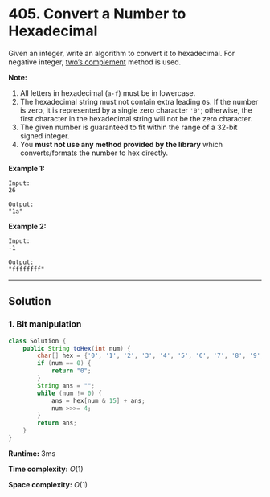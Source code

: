 # 405. Convert a Number to Hexadecimal

Given an integer, write an algorithm to convert it to hexadecimal. For negative integer, [two’s complement](https://en.wikipedia.org/wiki/Two%27s_complement) method is used.

**Note:**

1. All letters in hexadecimal (`a-f`) must be in lowercase.
2. The hexadecimal string must not contain extra leading `0`s. If the number is zero, it is represented by a single zero character `'0'`; otherwise, the first character in the hexadecimal string will not be the zero character.
3. The given number is guaranteed to fit within the range of a 32-bit signed integer.
4. You **must not use any method provided by the library** which converts/formats the number to hex directly.



**Example 1:**

```
Input:
26

Output:
"1a"
```



**Example 2:**

```
Input:
-1

Output:
"ffffffff"
```

---

## Solution

### 1.  Bit manipulation

```java
class Solution {
    public String toHex(int num) {
        char[] hex = {'0', '1', '2', '3', '4', '5', '6', '7', '8', '9', 'a', 'b', 'c', 'd', 'e', 'f'};
        if (num == 0) {
            return "0";
        }
        String ans = "";
        while (num != 0) {
            ans = hex[num & 15] + ans;
            num >>>= 4;
        }
        return ans;
    }
}
```

**Runtime:** 3ms

**Time complexity:** *O*(1)

**Space complexity:** *O*(1)